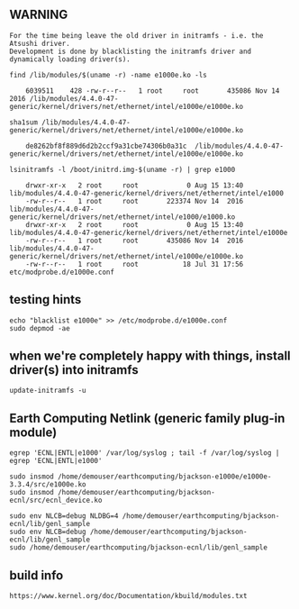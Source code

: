 
## WARNING

    For the time being leave the old driver in initramfs - i.e. the Atsushi driver.
    Development is done by blacklisting the initramfs driver and dynamically loading driver(s).

    find /lib/modules/$(uname -r) -name e1000e.ko -ls

        6039511    428 -rw-r--r--   1 root     root       435086 Nov 14  2016 /lib/modules/4.4.0-47-generic/kernel/drivers/net/ethernet/intel/e1000e/e1000e.ko

    sha1sum /lib/modules/4.4.0-47-generic/kernel/drivers/net/ethernet/intel/e1000e/e1000e.ko

        de8262bf8f889d6d2b2ccf9a31cbe74306b0a31c  /lib/modules/4.4.0-47-generic/kernel/drivers/net/ethernet/intel/e1000e/e1000e.ko

    lsinitramfs -l /boot/initrd.img-$(uname -r) | grep e1000

        drwxr-xr-x   2 root     root            0 Aug 15 13:40 lib/modules/4.4.0-47-generic/kernel/drivers/net/ethernet/intel/e1000
        -rw-r--r--   1 root     root       223374 Nov 14  2016 lib/modules/4.4.0-47-generic/kernel/drivers/net/ethernet/intel/e1000/e1000.ko
        drwxr-xr-x   2 root     root            0 Aug 15 13:40 lib/modules/4.4.0-47-generic/kernel/drivers/net/ethernet/intel/e1000e
        -rw-r--r--   1 root     root       435086 Nov 14  2016 lib/modules/4.4.0-47-generic/kernel/drivers/net/ethernet/intel/e1000e/e1000e.ko
        -rw-r--r--   1 root     root           18 Jul 31 17:56 etc/modprobe.d/e1000e.conf

## testing hints

    echo "blacklist e1000e" >> /etc/modprobe.d/e1000e.conf
    sudo depmod -ae
    
## when we're completely happy with things, install driver(s) into initramfs
    
    update-initramfs -u

## Earth Computing Netlink (generic family plug-in module)

    egrep 'ECNL|ENTL|e1000' /var/log/syslog ; tail -f /var/log/syslog | egrep 'ECNL|ENTL|e1000'

    sudo insmod /home/demouser/earthcomputing/bjackson-e1000e/e1000e-3.3.4/src/e1000e.ko
    sudo insmod /home/demouser/earthcomputing/bjackson-ecnl/src/ecnl_device.ko

    sudo env NLCB=debug NLDBG=4 /home/demouser/earthcomputing/bjackson-ecnl/lib/genl_sample
    sudo env NLCB=debug /home/demouser/earthcomputing/bjackson-ecnl/lib/genl_sample
    sudo /home/demouser/earthcomputing/bjackson-ecnl/lib/genl_sample

## build info

    https://www.kernel.org/doc/Documentation/kbuild/modules.txt

